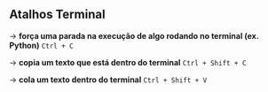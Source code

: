 ## Atalhos Terminal

→ **força uma parada na execução de algo rodando no terminal (ex. Python)**
`Ctrl + C`

→ **copia um texto que está dentro do terminal**
`Ctrl + Shift + C`

→ **cola um texto dentro do terminal**
`Ctrl + Shift + V`
